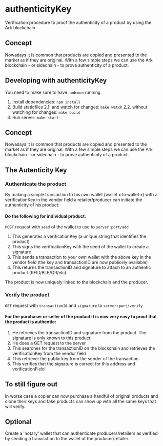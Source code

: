 # authenticityKey

Verification procedure to proof the authenticity of a product by using the Ark blockchain.

## Concept

Nowadays it is common that products are copied and presented to the market as if they are original.
With a few simple steps we can use the Ark blockchain - or sidechain - to prove authenticity of a product.

## Developing with authenticityKey

You need to make sure to have `nodemon` running.

1. Install dependencies: `npm install`
2. Build staticfiles
2.1. and watch for changes: `make watch`
2.2. without watching for changes: `make build`
3. Run server: `make start`


## Concept

Nowadays it is common that products are copied and presented to the market as if they are original.
With a few simple steps we can use the Ark blockchain - or sidechain - to prove authenticity of a product.

## The Autenticity Key

### Authenticate the product

By making a simple transaction to his own wallet (wallet x to wallet x) with a verificationKey in the vendor field a retailer/producer
can initiate the authenticity of his product:

#### Do the following for individual product:

`POST` request with `seed` of the wallet to use to `server:port/add`

1) This generates a verificationKey (a unique string that identifies the product)
2) This signs the verificationKey with the seed of the wallet to create a signature
3) This sends a transaction to your own wallet with the above key in the vendor field (the key and transactionID are now publicely available)
4) This returns the transactionID and signature to attach to an authentic product (RFID/BLE/QR/etc)

The product is now uniquely linked to the blockchain and the producer.


### Verify the product

`GET` request with `transactionId` and `signature` to `server:port/verify`

#### For the purchaser or seller of the product it is now very easy to proof that the product is authentic:

1. He retrieves the transactionID and signature from the product. The signature is only known to this product
2. He does a GET request to the server
3. This searches for the transactionID on the blockchain and retrieves the verificationKey from the vendor field
4. This retriever the public key from the sender of the transaction
5. This verifies that the signature is correct for this address and verificationField

## To still figure out

In worse case a copier can now purchase a handful of original products and clone their keys and fake products can show up with all the same keys that will verify.

## Optional

Create a 'notary' wallet that can authenticate producers/retailers as verified by sending a tranasction to the wallet of the producer/retailer.
